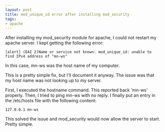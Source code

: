 ```yaml
---
layout: post
title: mod_unique_id error after installing mod_security
tags:
- apache
---
```


After installing my mod_security module for apache, I could not restart my apache server.  I kept getting the following error:

    
    
    [alert] (EAI 2)Name or service not known: mod_unique_id: unable to find IPv4 address of "mn-ws"
    



In this case, mn-ws was the host name of my computer.

This is a pretty simple fix, but I'll document it anyway.  The issue was that my host name was not looking up to my server.

First, I executed the hostname command.  This reported back 'mn-ws' properly.  Then, I tried to ping mn-ws with no reply.  I finally put an entry in the /etc/hosts file with the following content:

    
    
    127.0.0.1 mn-ws
    



This solved the issue and mod_security would now allow the server to start.  Pretty simple.
